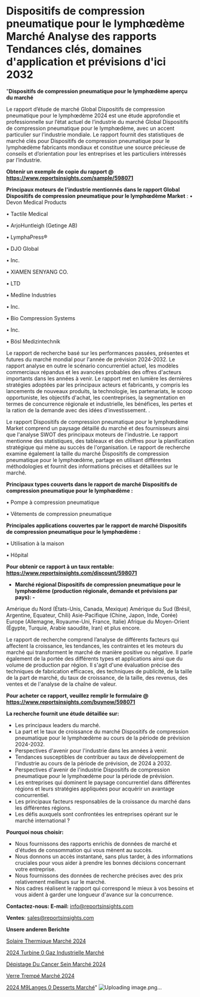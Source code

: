 # Dispositifs de compression pneumatique pour le lymphœdème Marché Analyse des rapports Tendances clés, domaines d'application et prévisions d'ici 2032

"<strong>Dispositifs de compression pneumatique pour le lymphœdème aperçu du marché</strong>

Le rapport d’étude de marché Global Dispositifs de compression pneumatique pour le lymphœdème 2024 est une étude approfondie et professionnelle sur l’état actuel de l’industrie du marché Global Dispositifs de compression pneumatique pour le lymphœdème, avec un accent particulier sur l’industrie mondiale. Le rapport fournit des statistiques de marché clés pour Dispositifs de compression pneumatique pour le lymphœdème fabricants mondiaux et constitue une source précieuse de conseils et d’orientation pour les entreprises et les particuliers intéressés par l’industrie.

<strong>Obtenir un exemple de copie du rapport @ <a href=https://www.reportsinsights.com/sample/598071>https://www.reportsinsights.com/sample/598071</a></strong>

<strong>Principaux moteurs de l'industrie mentionnés dans le rapport Global Dispositifs de compression pneumatique pour le lymphœdème Market</strong> :
• Devon Medical Products

• Tactile Medical

• ArjoHuntleigh (Getinge AB)

• LymphaPress®

• DJO Global

• Inc.

• XIAMEN SENYANG CO.

• LTD

• Medline Industries

• Inc.

• Bio Compression Systems

• Inc.

• Bösl Medizintechnik

Le rapport de recherche basé sur les performances passées, présentes et futures du marché mondial pour l'année de prévision 2024-2032. Le rapport analyse en outre le scénario concurrentiel actuel, les modèles commerciaux répandus et les avancées probables des offres d'acteurs importants dans les années à venir. Le rapport met en lumière les dernières stratégies adoptées par les principaux acteurs et fabricants, y compris les lancements de nouveaux produits, la technologie, les partenariats, le scoop opportuniste, les objectifs d'achat, les coentreprises, la segmentation en termes de concurrence régionale et industrielle, les bénéfices, les pertes et la ration de la demande avec des idées d'investissement. .

Le rapport Dispositifs de compression pneumatique pour le lymphœdème Market comprend un paysage détaillé du marché et des fournisseurs ainsi que l'analyse SWOT des principaux moteurs de l'industrie. Le rapport mentionne des statistiques, des tableaux et des chiffres pour la planification stratégique qui mène au succès de l'organisation. Le rapport de recherche examine également la taille du marché Dispositifs de compression pneumatique pour le lymphœdème, partage en utilisant différentes méthodologies et fournit des informations précises et détaillées sur le marché.

<strong>Principaux types couverts dans le rapport de marché Dispositifs de compression pneumatique pour le lymphœdème :</strong>

• Pompe à compression pneumatique

• Vêtements de compression pneumatique

<strong>Principales applications couvertes par le rapport de marché Dispositifs de compression pneumatique pour le lymphœdème :</strong>

• Utilisation à la maison

• Hôpital

<strong>Pour obtenir ce rapport à un taux rentable: <a href=https://www.reportsinsights.com/discount/598071>https://www.reportsinsights.com/discount/598071</a></strong>
<ul>
  <li><strong>Marché régional Dispositifs de compression pneumatique pour le lymphœdème (production régionale, demande et prévisions par pays): -</strong></li>
</ul>
Amérique du Nord (États-Unis, Canada, Mexique)
Amérique du Sud (Brésil, Argentine, Equateur, Chili)
Asie-Pacifique (Chine, Japon, Inde, Corée)
Europe (Allemagne, Royaume-Uni, France, Italie)
Afrique du Moyen-Orient (Égypte, Turquie, Arabie saoudite, Iran) et plus encore.

Le rapport de recherche comprend l’analyse de différents facteurs qui affectent la croissance, les tendances, les contraintes et les moteurs du marché qui transforment le marché de manière positive ou négative. Il parle également de la portée des différents types et applications ainsi que du volume de production par région. Il s'agit d'une évaluation précise des techniques de fabrication efficaces, des techniques de publicité, de la taille de la part de marché, du taux de croissance, de la taille, des revenus, des ventes et de l'analyse de la chaîne de valeur.

<strong>Pour acheter ce rapport, veuillez remplir le formulaire @   <a href=https://www.reportsinsights.com/buynow/598071>https://www.reportsinsights.com/buynow/598071</a></strong>

<strong>La recherche fournit une étude détaillée sur:</strong>
<ul>
  <li>Les principaux leaders du marché.</li>
  <li>La part et le taux de croissance du marché Dispositifs de compression pneumatique pour le lymphœdème au cours de la période de prévision 2024-2032.</li>
  <li>Perspectives d'avenir pour l'industrie dans les années à venir.</li>
  <li>Tendances susceptibles de contribuer au taux de développement de l'industrie au cours de la période de prévision, de 2024 à 2032.</li>
  <li>Perspectives d'avenir de l'industrie Dispositifs de compression pneumatique pour le lymphœdème pour la période de prévision.</li>
  <li>Les entreprises qui dominent le paysage concurrentiel dans différentes régions et leurs stratégies appliquées pour acquérir un avantage concurrentiel.</li>
  <li>Les principaux facteurs responsables de la croissance du marché dans les différentes régions.</li>
  <li>Les défis auxquels sont confrontées les entreprises opérant sur le marché international ?</li>
</ul>
<strong>Pourquoi nous choisir:</strong>
<ul>
  <li>Nous fournissons des rapports enrichis de données de marché et d'études de consommation qui vous mènent au succès.</li>
  <li>Nous donnons un accès instantané, sans plus tarder, à des informations cruciales pour vous aider à prendre les bonnes décisions concernant votre entreprise.</li>
  <li>Nous fournissons des données de recherche précises avec des prix relativement meilleurs sur le marché.</li>
  <li>Nos cadres réalisent le rapport qui correspond le mieux à vos besoins et vous aident à garder une longueur d'avance sur la concurrence.</li>
</ul>
<strong>Contactez-nous:
</strong><strong>E-mail:</strong> <a href=mailto:info@reportsinsights.com>info@reportsinsights.com</a>

<strong>Ventes</strong>: <a href=mailto:sales@reportsinsights.com>sales@reportsinsights.com</a>

<strong>Unsere anderen Berichte</strong>

<a href=https://www.linkedin.com/pulse/solaire-thermique-marché-lavenir-de-la-concurrence-jxt4c/>Solaire Thermique Marché 2024</a>

<a href=https://www.linkedin.com/pulse/2024-turbine-%C3%A0-gaz-industrielle-march%C3%A9-segmentation-vryxc/>2024 Turbine 0 Gaz Industrielle Marché</a>

<a href=https://www.linkedin.com/pulse/dépistage-du-cancer-sein-marché-analyse-des-applications-4fgmc/>Dépistage Du Cancer Sein Marché 2024</a>

<a href=https://www.linkedin.com/pulse/verre-trempé-marchéstratégies-de-croissance-et-cvl9e/>Verre Trempé Marché 2024</a>

<a href=https://www.linkedin.com/pulse/2024-m%C3%A9langes-%C3%A0-desserts-march%C3%A9-de-rapport-vwcic/>2024 M9Langes 0 Desserts Marché</a>"
![Uploading image.png…]()

